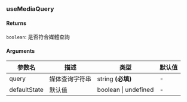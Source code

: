 ### useMediaQuery

#### Returns
`boolean`: 是否符合媒體查詢

#### Arguments
|参数名|描述|类型|默认值|
|---|---|---|---|
|query|媒体查询字符串|string  **(必填)**|-|
|defaultState|默认值|boolean \| undefined |-|